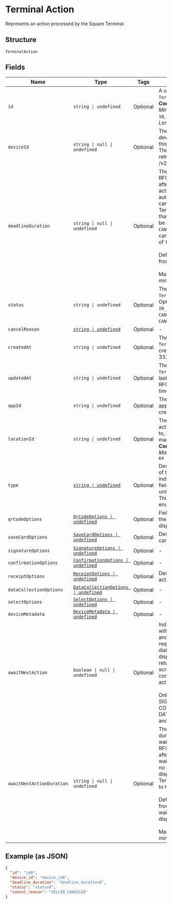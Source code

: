 
# Terminal Action

Represents an action processed by the Square Terminal.

## Structure

`TerminalAction`

## Fields

| Name | Type | Tags | Description |
|  --- | --- | --- | --- |
| `id` | `string \| undefined` | Optional | A unique ID for this `TerminalAction`.<br>**Constraints**: *Minimum Length*: `10`, *Maximum Length*: `255` |
| `deviceId` | `string \| null \| undefined` | Optional | The unique Id of the device intended for this `TerminalAction`.<br>The Id can be retrieved from /v2/devices api. |
| `deadlineDuration` | `string \| null \| undefined` | Optional | The duration as an RFC 3339 duration, after which the action will be automatically canceled.<br>TerminalActions that are `PENDING` will be automatically `CANCELED` and have a cancellation reason<br>of `TIMED_OUT`<br><br>Default: 5 minutes from creation<br><br>Maximum: 5 minutes |
| `status` | `string \| undefined` | Optional | The status of the `TerminalAction`.<br>Options: `PENDING`, `IN_PROGRESS`, `CANCEL_REQUESTED`, `CANCELED`, `COMPLETED` |
| `cancelReason` | [`string \| undefined`](../../doc/models/action-cancel-reason.md) | Optional | - |
| `createdAt` | `string \| undefined` | Optional | The time when the `TerminalAction` was created as an RFC 3339 timestamp. |
| `updatedAt` | `string \| undefined` | Optional | The time when the `TerminalAction` was last updated as an RFC 3339 timestamp. |
| `appId` | `string \| undefined` | Optional | The ID of the application that created the action. |
| `locationId` | `string \| undefined` | Optional | The location id the action is attached to, if a link can be made.<br>**Constraints**: *Maximum Length*: `64` |
| `type` | [`string \| undefined`](../../doc/models/terminal-action-action-type.md) | Optional | Describes the type of this unit and indicates which field contains the unit information. This is an ‘open’ enum. |
| `qrCodeOptions` | [`QrCodeOptions \| undefined`](../../doc/models/qr-code-options.md) | Optional | Fields to describe the action that displays QR-Codes. |
| `saveCardOptions` | [`SaveCardOptions \| undefined`](../../doc/models/save-card-options.md) | Optional | Describes save-card action fields. |
| `signatureOptions` | [`SignatureOptions \| undefined`](../../doc/models/signature-options.md) | Optional | - |
| `confirmationOptions` | [`ConfirmationOptions \| undefined`](../../doc/models/confirmation-options.md) | Optional | - |
| `receiptOptions` | [`ReceiptOptions \| undefined`](../../doc/models/receipt-options.md) | Optional | Describes receipt action fields. |
| `dataCollectionOptions` | [`DataCollectionOptions \| undefined`](../../doc/models/data-collection-options.md) | Optional | - |
| `selectOptions` | [`SelectOptions \| undefined`](../../doc/models/select-options.md) | Optional | - |
| `deviceMetadata` | [`DeviceMetadata \| undefined`](../../doc/models/device-metadata.md) | Optional | - |
| `awaitNextAction` | `boolean \| null \| undefined` | Optional | Indicates the action will be linked to another action and requires a waiting dialog to be<br>displayed instead of returning to the idle screen on completion of the action.<br><br>Only supported on SIGNATURE, CONFIRMATION, DATA_COLLECTION, and SELECT types. |
| `awaitNextActionDuration` | `string \| null \| undefined` | Optional | The timeout duration of the waiting dialog as an RFC 3339 duration, after which the<br>waiting dialog will no longer be displayed and the Terminal will return to the idle screen.<br><br>Default: 5 minutes from when the waiting dialog is displayed<br><br>Maximum: 5 minutes |

## Example (as JSON)

```json
{
  "id": "id0",
  "device_id": "device_id6",
  "deadline_duration": "deadline_duration8",
  "status": "status8",
  "cancel_reason": "SELLER_CANCELED"
}
```

